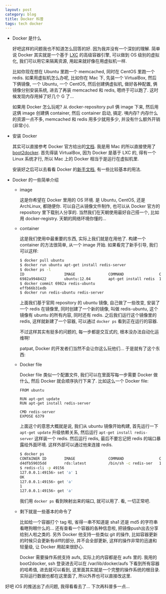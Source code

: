 ```yaml
---
layout: post
category: blog
title: Docker 科普
tags: tech docker
---
```


* Docker 是什么

    好吧这样的问题我也不知道怎么回答的好. 因为我并没有一个深刻的理解. 简单说 Docker 其实就是一个基于 [LXC](http://zh.wikipedia.org/zh-cn/LXC) 的高级容器引擎, 可以做到 OS 级别的虚拟化, 我们可以用它来隔离资源, 用起来就好像在用虚拟机一样.
    
    比如你现在想在 Ubuntu 里跑一个 memcached, 同时在 CentOS 里跑一个 redis. 如果用虚拟机怎么办呢, 比如你在 Mac 下, 先装一个 VirtualBox, 然后下俩镜像, 一个 Ubuntu, 一个 CentOS, 然后创建俩虚拟机, 做好各种配置, 俩镜像分别安装系统, 进去了再装 memcached 和 redis, 嗯终于可以跑了. 这时候发现内存用掉了好几个 G 了...
    
    如果用 Docker 怎么玩呢? 从 docker-repository pull 俩 image 下来, 然后用这俩 image 创建俩 container, 然后 container 启动, 搞定. 咦内存? 内存什么的资源一点不多, memcached 和 redis 用多少就用多少, 并没有什么额外开销(非常小).

* 安装 Docker

    其实可以直接参考 Docker 官方给出的[文档](https://docs.docker.com/installation/#installation). 我是用 Mac 的所以直接使用了 [boot2docker](https://github.com/boot2docker/boot2docker). 首先得装 VirtualBox, 因为 Docker 是基于 LXC 的, 得有一个 Linux 系统才行, 所以 Mac 上的 Docker 相当于是运行在虚拟机里.
    
    安装好之后可以去看看 Docker 的[新手文档](http://www.docker.com/tryit/), 有一些比较基本的用法.

* Docker 的一些简单介绍

    - image

        这是你希望在 Docker 里用的 OS 环境. 是 Ubuntu, CentOS, 还是 ArchLinux, 都随便你. 可以自己从镜像文件制作, 也可以从 Docker 官方的 repository 里下载别人分享的. 当然我们在天朝使用最好自己搭一个, 比如用 docker-registry. 天朝的网络环境你懂的...

    - container

        这是我们使用中最重要的东西, 实际上我们就是在用他了. 构建一个 container 的方法很简单, 从一个 image 开始. 如果看完了新手引导, 我们可以这样:

        ```bash
        $ docker pull ubuntu
        $ docker run ubuntu apt-get install redis-server
        $ docker ps -l
        ID                  IMAGE               COMMAND                CREATED             STATUS              PORTS
        6982a9948422        ubuntu:12.04        apt-get install redis  1 minute ago        Exit 0
        $ docker commit 6982a redis-ubuntu
        effb66b31edb
        $ docker run redis-ubuntu redis-server
        ```

        上面我们基于官网 repository 的 ubuntu 镜像, 自己做了一些改变, 安装了一个 redis 在镜像里, 同时创建了一个新的镜像, 叫做 redis-ubuntu, 这个镜像有 ubuntu 的所有内容, 同时还有 redis. 之后我们运行这个镜像里的 redis, 这样就新建了一个容器, 可以通过 `docker ps` 看到正在运行的容器. 

        不过这样其实有挺多的问题的, 每一步都是交互式的, 根本没办法自动化运维啊!

        patpat, Docker 的开发者们当然不会让你这么玩他们... 于是就有了这个东西:

    - Docker file

        Docker file 类似一个配置文件, 我们可以在里面写每一步需要 Docker 做什么, 然后 Docker 就会顺序执行下来了. 比如这么一个 Docker file:

        ```
        FROM ubuntu

        RUN apt-get update
        RUN apt-get install redis-server

        CMD redis-server
        EXPOSE 6379
        ```

        上面这个的意思大概就是说, 我们从 ubuntu 镜像开始构建, 首先运行一下 `apt-get update` 升级依赖关系, 然后运行 `apt-get install redis-server` 这样装一个 redis. 然后运行 redis, 最后不要忘记把 redis 的端口暴露给外面环境. 这样外部可以通过他来连接 redis.

        ```bash
        $ docker ps 
        CONTAINER ID        IMAGE               COMMAND                CREATED             STATUS              PORTS                     NAMES
        d4dfb59035dd        rds:latest          /bin/sh -c redis-ser   13 days ago         Up 2 hours          0.0.0.0:49156->6379/tcp   elegant_carson
        $ redis-cli -p 49156
        127.0.0.1:49156> set 'a' 1
        OK
        127.0.0.1:49156> get 'a'
        1
        127.0.0.1:49156> get 'a'
        ```

        我们用 `docker ps` 看到映射出来的端口, 就可以用了. 看, 一切正常吧.

    - 剩下就是一些基本的命令了

        比如给一个容器打个 tag 啦, 省得一串不知道是 sha1 还是 md5 的字符串看瞎狗眼什么的... 还有查看一个容器的各种信息啦, 把镜像push出去分享给别人啦之类的. 另外 Docker 他支持一些类似 git 的操作, 比如容器更新的时候只会更新有diff的部分, 并不会全部更新, 这样的操作非常的迅速和轻量级, 让 Docker 用起来很舒心.

        Docker 需要操作系统支持 aufs, 实际上的内容都是在 aufs 里的. 我用的 boot2docker, ssh 登录进去可以在 /var/lib/docker/aufs 下看到所有容器的哈希值, 进去就可以看到, 这里面其实就是一个完整的操作系统的根目录. 实际运行数据也都在这里面了, 所以外界也可以直接改这里.


好吧 iOS 的推送出了点问题, 我得看看去了... 下次再科普多一点...
